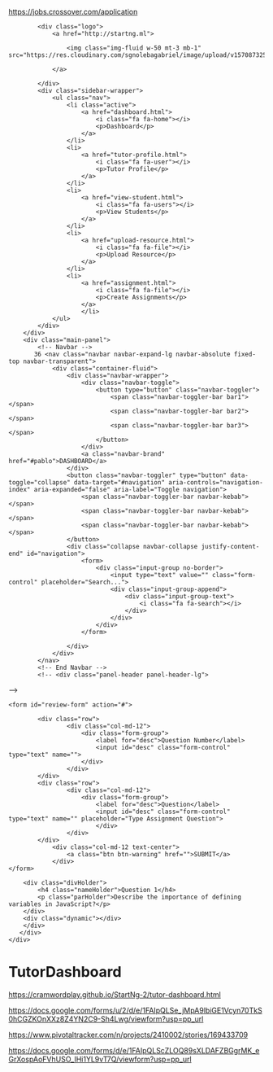 https://jobs.crossover.com/application


<!DOCTYPE html>
<html lang="en">

<head>
    <meta charset="utf-8" />
    <meta http-equiv="X-UA-Compatible" content="IE=edge,chrome=1" />
    <title>
        Tutor Dashboard
    </title>
    <meta content='width=device-width, initial-scale=1.0, maximum-scale=1.0, user-scalable=0, shrink-to-fit=no' name='viewport' />
    <!--     Fonts and icons     -->
    <link href="https://fonts.googleapis.com/css?family=Montserrat:400,700,200" rel="stylesheet" />
    <link href="https://maxcdn.bootstrapcdn.com/font-awesome/latest/css/font-awesome.min.css" rel="stylesheet">
    <!-- CSS Files -->
    <link href="css/bootstrap.min.css" rel="stylesheet" />
    <link href="css/paper-dashboard.css" rel="stylesheet" />
</head>

<body class="">
    <div class="wrapper ">
        <div class="sidebar" data-color="white" data-active-color="danger">

            <div class="logo">
                <a href="http://startng.ml">

                    <img class="img-fluid w-50 mt-3 mb-1" src="https://res.cloudinary.com/sgnolebagabriel/image/upload/v1570873250/startng/Logo_1_ib5bjh.png">

                </a>

            </div>
            <div class="sidebar-wrapper">
                <ul class="nav">
                    <li class="active">
                        <a href="dashboard.html">
                            <i class="fa fa-home"></i>
                            <p>Dashboard</p>
                        </a>
                    </li>
                    <li>
                        <a href="tutor-profile.html">
                            <i class="fa fa-user"></i>
                            <p>Tutor Profile</p>
                        </a>
                    </li>
                    <li>
                        <a href="view-student.html">
                            <i class="fa fa-users"></i>
                            <p>View Students</p>
                        </a>
                    </li>
                    <li>
                        <a href="upload-resource.html">
                            <i class="fa fa-file"></i>
                            <p>Upload Resource</p>
                        </a>
                    </li>
                    <li>
                        <a href="assignment.html">
                            <i class="fa fa-file"></i>
                            <p>Create Assignments</p>
                        </a>
                        </li>
                </ul>
            </div>
        </div>
        <div class="main-panel">
            <!-- Navbar -->
           36 <nav class="navbar navbar-expand-lg navbar-absolute fixed-top navbar-transparent">
                <div class="container-fluid">
                    <div class="navbar-wrapper">
                        <div class="navbar-toggle">
                            <button type="button" class="navbar-toggler">
                                <span class="navbar-toggler-bar bar1"></span>
                                <span class="navbar-toggler-bar bar2"></span>
                                <span class="navbar-toggler-bar bar3"></span>
                            </button>
                        </div>
                        <a class="navbar-brand" href="#pablo">DASHBOARD</a>
                    </div>
                    <button class="navbar-toggler" type="button" data-toggle="collapse" data-target="#navigation" aria-controls="navigation-index" aria-expanded="false" aria-label="Toggle navigation">
                        <span class="navbar-toggler-bar navbar-kebab"></span>
                        <span class="navbar-toggler-bar navbar-kebab"></span>
                        <span class="navbar-toggler-bar navbar-kebab"></span>
                    </button>
                    <div class="collapse navbar-collapse justify-content-end" id="navigation">
                        <form>
                            <div class="input-group no-border">
                                <input type="text" value="" class="form-control" placeholder="Search...">
                                <div class="input-group-append">
                                    <div class="input-group-text">
                                        <i class="fa fa-search"></i>
                                    </div>
                                </div>
                            </div>
                        </form>

                    </div>
                </div>
            </nav>
            <!-- End Navbar -->
            <!-- <div class="panel-header panel-header-lg">

  <canvas id="bigDashboardChart"></canvas>


</div> -->

<!-- main body -->
<div class="content">
    <div class="row">
      <div class="col-md-12">
        <div class="form-group">
 <div class="container" id="new">
                        
    <form id="review-form" action="#">

            <div class="row">
                    <div class="col-md-12">
                        <div class="form-group">
                            <label for="desc">Question Number</label>
                            <input id="desc" class="form-control" type="text" name="">
                        </div>
                    </div> 
            </div>
            <div class="row">
                    <div class="col-md-12">
                        <div class="form-group">
                            <label for="desc">Question</label>
                            <input id="desc" class="form-control" type="text" name="" placeholder="Type Assignment Question">
                            </div>
                    </div> 
            </div>
                <div class="col-md-12 text-center">
                    <a class="btn btn-warning" href="">SUBMIT</a>
                </div>
    </form>

        <div class="divHolder">
            <h4 class="nameHolder">Question 1</h4>
            <p class="parHolder">Describe the importance of defining variables in JavaScript?</p>
        </div>
        <div class="dynamic"></div>
        </div>
       </div>
    </div> 
</div>



<script>

class Review {
//HERE   ====== ***HERE***
constructor(name, title, msg) {
this.name = name;
this.msg = msg;

//HERE (Complete line)
this.title = title;
}
}

class UI {
addReviewToList(review) {
const list = document.querySelector('.dynamic');

const div = document.createElement('div');
const h4 = document.createElement('h4');
const par = document.createElement('p');
const btn = document.createElement('button');
const btndiv = document.createElement('div');

//HERE (Complete line)
const titlediv = document.createElement('h6');


h4.textContent = `${review.name}`;  
par.textContent = `${review.msg}`;
btn.textContent = 'Delete';

//HERE (Complete line)
titlediv.textContent = `${review.title}`;

div.classList.add("divHolder");
h4.classList.add("nameHolder");
par.classList.add("parHolder");
btn.classList.add("delete");
btndiv.classList.add("test");

//HERE (Complete line)
titlediv.classList.add('new-title');

btndiv.appendChild(btn)
div.appendChild(h4);

//HERE (Complete line)
div.appendChild(titlediv);
div.appendChild(par)
div.appendChild(btndiv)
list.appendChild(div)
}

showAlert(message, className) {
const div = document.createElement('div');
div.className = `alert ${className}`;
div.appendChild(document.createTextNode(message));
const container = document.querySelector('.container');
const form = document.querySelector('#review-form');
container.insertBefore(div, form);

setTimeout(function(){
document.querySelector('.alert').remove();
}, 3000);
}

deleteReview(target) {
if(target.className === 'delete') {
target.parentElement.parentElement.remove();
}
}

clearFields() {
document.getElementById('name').value = '';
document.getElementById('msg').value = '';

//HERE (Complete line)
document.getElementById('title').value = '';
}
}

class Store {
static getReviews() {
let reviews;
if(localStorage.getItem('reviews') === null) {
reviews = [];
} else {
reviews = JSON.parse(localStorage.getItem('reviews'));
}

return reviews;
}

static displayReviews() {
const reviews = Store.getReviews();

reviews.forEach(function(review){
const ui  = new UI;

ui.addReviewToList(review);
});
}

static addReview(review) {
const reviews = Store.getReviews();

reviews.push(review);

localStorage.setItem('reviews', JSON.stringify(reviews));
}

static removeReview(msg) {
const reviews = Store.getReviews();

reviews.forEach(function(review, index){
reviews.splice(index, 1);

});

localStorage.setItem('reviews', JSON.stringify(reviews));
}
}

document.addEventListener('DOMContentLoaded', Store.displayReviews);

document.querySelector('.btn btn-warning').addEventListener('click', function(e){
const name = document.getElementById('name').value;
const msg = document.getElementById('msg').value;

//HERE (Complete line)
const title = document.getElementById('title').value;

//HERE    ================  ** HERE **
let review = new Review(name, title, msg);  
const ui = new UI();

//HERE      =============   *** HERE ***
if(name === '' || msg === '' || title === '') {
ui.showAlert('Please fill in all fields', 'error');
} else {
ui.addReviewToList(review);
Store.addReview(review);
ui.showAlert('Comment Submitted!', 'success');
ui.clearFields();
}

e.preventDefault();
});
                    // ****Double click edit HERE**** (Change from 'click' to 'dbclick')
document.querySelector('.dynamic').addEventListener('dblclick' , function(e){  
const ui = new UI();
ui.deleteReview(e.target);
Store.removeReview(e.target.parentElement.parentElement.textContent);
ui.showAlert('Comment Deleted!', 'success');

e.preventDefault();
});

</script>

</body>
</html>



































# TutorDashboard


https://cramwordplay.github.io/StartNg-2/tutor-dashboard.html

https://docs.google.com/forms/u/2/d/e/1FAIpQLSe_jMpA9lbiGE1Vcyn70TkS0hCGZKOnXXz8Z4YN2C9-Sh4Lwg/viewform?usp=pp_url

https://www.pivotaltracker.com/n/projects/2410002/stories/169433709



https://docs.google.com/forms/d/e/1FAIpQLScZLOQ89sXLDAFZBGgrMK_eGrXospAoFVhUSO_IHi1YL9vT7Q/viewform?usp=pp_url

